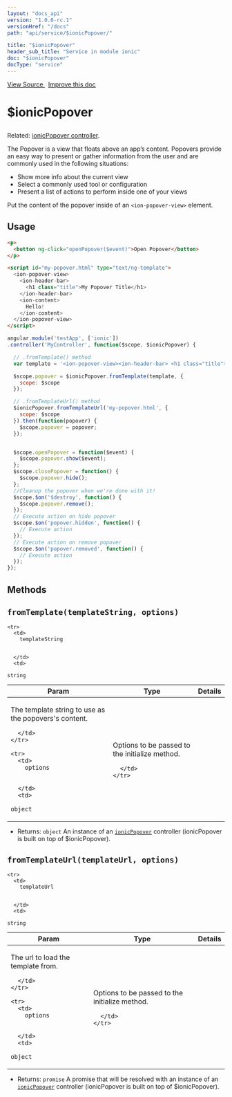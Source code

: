 ```yaml
---
layout: "docs_api"
version: "1.0.0-rc.1"
versionHref: "/docs"
path: "api/service/$ionicPopover/"

title: "$ionicPopover"
header_sub_title: "Service in module ionic"
doc: "$ionicPopover"
docType: "service"
---
```


<div class="improve-docs">
  <a href='http://github.com/driftyco/ionic/tree/1.x/js/angular/service/popover.js#L1'>
    View Source
  </a>
  &nbsp;
  <a href='http://github.com/driftyco/ionic/edit/master/js/angular/service/popover.js#L1'>
    Improve this doc
  </a>
</div>




<h1 class="api-title">

  $ionicPopover



</h1>





Related: <a href="/docs/api/controller/ionicPopover/">ionicPopover controller</a>.

The Popover is a view that floats above an app’s content. Popovers provide an
easy way to present or gather information from the user and are
commonly used in the following situations:

- Show more info about the current view
- Select a commonly used tool or configuration
- Present a list of actions to perform inside one of your views

Put the content of the popover inside of an `<ion-popover-view>` element.









## Usage
```html
<p>
  <button ng-click="openPopover($event)">Open Popover</button>
</p>

<script id="my-popover.html" type="text/ng-template">
  <ion-popover-view>
    <ion-header-bar>
      <h1 class="title">My Popover Title</h1>
    </ion-header-bar>
    <ion-content>
      Hello!
    </ion-content>
  </ion-popover-view>
</script>
```
```js
angular.module('testApp', ['ionic'])
.controller('MyController', function($scope, $ionicPopover) {

  // .fromTemplate() method
  var template = '<ion-popover-view><ion-header-bar> <h1 class="title">My Popover Title</h1> </ion-header-bar> <ion-content> Hello! </ion-content></ion-popover-view>';

  $scope.popover = $ionicPopover.fromTemplate(template, {
    scope: $scope
  });

  // .fromTemplateUrl() method
  $ionicPopover.fromTemplateUrl('my-popover.html', {
    scope: $scope
  }).then(function(popover) {
    $scope.popover = popover;
  });


  $scope.openPopover = function($event) {
    $scope.popover.show($event);
  };
  $scope.closePopover = function() {
    $scope.popover.hide();
  };
  //Cleanup the popover when we're done with it!
  $scope.$on('$destroy', function() {
    $scope.popover.remove();
  });
  // Execute action on hide popover
  $scope.$on('popover.hidden', function() {
    // Execute action
  });
  // Execute action on remove popover
  $scope.$on('popover.removed', function() {
    // Execute action
  });
});
```


  

  
## Methods

<div id="fromTemplate"></div>
<h2>
  <code>fromTemplate(templateString, options)</code>

</h2>





<table class="table" style="margin:0;">
  <thead>
    <tr>
      <th>Param</th>
      <th>Type</th>
      <th>Details</th>
    </tr>
  </thead>
  <tbody>
    
    <tr>
      <td>
        templateString
        
        
      </td>
      <td>
        
  <code>string</code>
      </td>
      <td>
        <p>The template string to use as the popovers&#39;s
content.</p>

        
      </td>
    </tr>
    
    <tr>
      <td>
        options
        
        
      </td>
      <td>
        
  <code>object</code>
      </td>
      <td>
        <p>Options to be passed to the initialize method.</p>

        
      </td>
    </tr>
    
  </tbody>
</table>






* Returns: 
  <code>object</code> An instance of an <a href="/docs/api/controller/ionicPopover/"><code>ionicPopover</code></a>
controller (ionicPopover is built on top of $ionicPopover).




<div id="fromTemplateUrl"></div>
<h2>
  <code>fromTemplateUrl(templateUrl, options)</code>

</h2>





<table class="table" style="margin:0;">
  <thead>
    <tr>
      <th>Param</th>
      <th>Type</th>
      <th>Details</th>
    </tr>
  </thead>
  <tbody>
    
    <tr>
      <td>
        templateUrl
        
        
      </td>
      <td>
        
  <code>string</code>
      </td>
      <td>
        <p>The url to load the template from.</p>

        
      </td>
    </tr>
    
    <tr>
      <td>
        options
        
        
      </td>
      <td>
        
  <code>object</code>
      </td>
      <td>
        <p>Options to be passed to the initialize method.</p>

        
      </td>
    </tr>
    
  </tbody>
</table>






* Returns: 
  <code>promise</code> A promise that will be resolved with an instance of
an <a href="/docs/api/controller/ionicPopover/"><code>ionicPopover</code></a> controller (ionicPopover is built on top of $ionicPopover).



  
  






